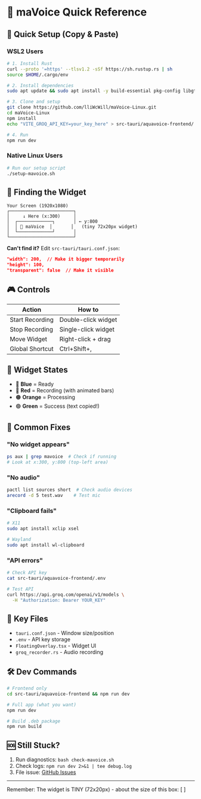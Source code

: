 # 🎤 maVoice Quick Reference

## 🚀 Quick Setup (Copy & Paste)

### WSL2 Users
```bash
# 1. Install Rust
curl --proto '=https' --tlsv1.2 -sSf https://sh.rustup.rs | sh
source $HOME/.cargo/env

# 2. Install dependencies
sudo apt update && sudo apt install -y build-essential pkg-config libgtk-3-dev libwebkit2gtk-4.0-dev libsoup2.4-dev libjavascriptcoregtk-4.0-dev libdbus-1-dev libappindicator3-dev librsvg2-dev libasound2-dev xdotool wl-clipboard wtype

# 3. Clone and setup
git clone https://github.com/lliWcWill/maVoice-Linux.git
cd maVoice-Linux
npm install
echo "VITE_GROQ_API_KEY=your_key_here" > src-tauri/aquavoice-frontend/.env

# 4. Run
npm run dev
```

### Native Linux Users
```bash
# Run our setup script
./setup-mavoice.sh
```

## 🎯 Finding the Widget

```
Your Screen (1920x1080)
┌────────────────────────┐
│     ↓ Here (x:300)     │
│  ┌─────────────┐       │ ← y:800
│  │ 🎤 maVoice  │       │   (tiny 72x20px widget)
│  └─────────────┘       │
└────────────────────────┘
```

**Can't find it?** Edit `src-tauri/tauri.conf.json`:
```json
"width": 200,  // Make it bigger temporarily
"height": 100,
"transparent": false  // Make it visible
```

## 🎮 Controls

| Action | How to |
|--------|---------|
| Start Recording | Double-click widget |
| Stop Recording | Single-click widget |
| Move Widget | Right-click + drag |
| Global Shortcut | Ctrl+Shift+, |

## 🔴 Widget States

- 🔵 **Blue** = Ready
- 🔴 **Red** = Recording (with animated bars)
- 🟠 **Orange** = Processing
- 🟢 **Green** = Success (text copied!)

## 🚫 Common Fixes

### "No widget appears"
```bash
ps aux | grep mavoice  # Check if running
# Look at x:300, y:800 (top-left area)
```

### "No audio"
```bash
pactl list sources short  # Check audio devices
arecord -d 5 test.wav    # Test mic
```

### "Clipboard fails"
```bash
# X11
sudo apt install xclip xsel

# Wayland  
sudo apt install wl-clipboard
```

### "API errors"
```bash
# Check API key
cat src-tauri/aquavoice-frontend/.env

# Test API
curl https://api.groq.com/openai/v1/models \
  -H "Authorization: Bearer YOUR_KEY"
```

## 📁 Key Files

- `tauri.conf.json` - Window size/position
- `.env` - API key storage
- `FloatingOverlay.tsx` - Widget UI
- `groq_recorder.rs` - Audio recording

## 🛠️ Dev Commands

```bash
# Frontend only
cd src-tauri/aquavoice-frontend && npm run dev

# Full app (what you want)
npm run dev

# Build .deb package
npm run build
```

## 🆘 Still Stuck?

1. Run diagnostics: `bash check-mavoice.sh`
2. Check logs: `npm run dev 2>&1 | tee debug.log`
3. File issue: [GitHub Issues](https://github.com/lliWcWill/maVoice-Linux/issues)

---
Remember: The widget is TINY (72x20px) - about the size of this box: [    ]